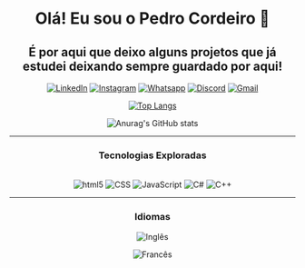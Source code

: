 <div align= "center" class="container">
<h1>Olá! Eu sou o Pedro Cordeiro 👋</h1>
<h2>É por aqui que deixo alguns projetos que já estudei deixando sempre guardado por aqui!</h2>

[![LinkedIn](https://img.shields.io/badge/LinkedIn-0077B5?style=for-the-badge&logo=linkedin&logoColor=white)](https://www.linkedin.com/in/pedro-henrique-de-paula-cordeiro-374197242/)
[![Instagram](https://img.shields.io/badge/Instagram-E4405F?style=for-the-badge&logo=instagram&logoColor=white )](https://www.instagram.com/piiedru?igsh=MTRndmJzeHhzeWwyaA%3D%3D&utm_source=qr)
[![Whatsapp](https://img.shields.io/badge/WhatsApp-25D366?style=for-the-badge&logo=whatsapp&logoColor=white)](https://wa.me/5516993945799?text=Olá,%20vim%20pelo%20GitHub.)
[![Discord](https://img.shields.io/badge/Discord-7289DA?style=for-the-badge&logo=discord&logoColor=white )](https://discord.gg/Dr5XjeSn)
[![Gmail](https://img.shields.io/badge/Gmail-D14836?style=for-the-badge&logo=gmail&logoColor=white)](mailto:pedrohpc22@gmail.com?body=Olá%20vim%20pelo%20GitHub%20e) 

[![Top Langs](https://github-readme-stats.vercel.app/api/top-langs/?username=piiedru)](https://github.com/anuraghazra/github-readme-stats)

![Anurag's GitHub stats](https://github-readme-stats.vercel.app/api?username=piiedru&show_icons=true&theme=dracula)

<hr>

<h3> Tecnologias Exploradas </h3>
<div style="display: inline_block"> <br>
<img alt="html5" src="https://img.shields.io/badge/HTML5-E34F26?style=for-the-badge&logo=html5&logoColor=white">
<img alt="CSS" src="https://img.shields.io/badge/CSS3-1572B6?style=for-the-badge&logo=css3&logoColor=white">
<img alt="JavaScript" src="https://img.shields.io/badge/JavaScript-323330?style=for-the-badge&logo=javascript&logoColor=F7DF1E">
<img  alt="C#" src="https://img.shields.io/badge/C%23-239120?style=for-the-badge&logo=c-sharp&logoColor=white">
<img alt="C++" src="https://img.shields.io/badge/C%2B%2B-00599C?style=for-the-badge&logo=c%2B%2B&logoColor=white">
</div>
<hr>
<h3>Idiomas</h3>

![Inglês](https://img.icons8.com/?size=100&id=15534&format=png&color=000000)


![Francês](https://img.icons8.com/?size=100&id=15497&format=png&color=000000)

</div>
